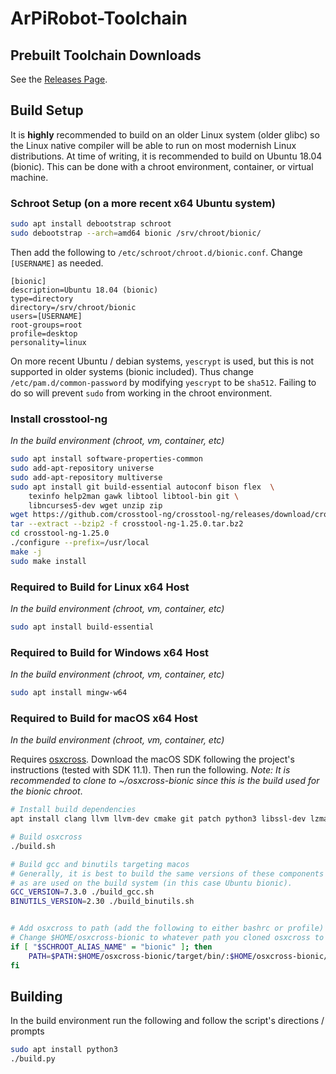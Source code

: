# ArPiRobot-Toolchain


## Prebuilt Toolchain Downloads

See the [Releases Page](https://github.com/ArPiRobot/ArPiRobot-Toolchain/releases). 


## Build Setup

It is **highly** recommended to build on an older Linux system (older glibc) so the Linux native compiler will be able to run on most modernish Linux distributions. At time of writing, it is recommended to build on Ubuntu 18.04 (bionic). This can be done with a chroot environment, container, or virtual machine.

### Schroot Setup (on a more recent x64 Ubuntu system)

```sh
sudo apt install debootstrap schroot
sudo debootstrap --arch=amd64 bionic /srv/chroot/bionic/
```

Then add the following to `/etc/schroot/chroot.d/bionic.conf`. Change `[USERNAME]` as needed.

```
[bionic]
description=Ubuntu 18.04 (bionic)
type=directory
directory=/srv/chroot/bionic
users=[USERNAME]
root-groups=root
profile=desktop
personality=linux
```

On more recent Ubuntu / debian systems, `yescrypt` is used, but this is not supported in older systems (bionic included). Thus change `/etc/pam.d/common-password` by modifying `yescrypt` to be `sha512`. Failing to do so will prevent `sudo` from working in the chroot environment.


### Install crosstool-ng

*In the build environment (chroot, vm, container, etc)*

```sh
sudo apt install software-properties-common
sudo add-apt-repository universe
sudo add-apt-repository multiverse
sudo apt install git build-essential autoconf bison flex  \
    texinfo help2man gawk libtool libtool-bin git \
    libncurses5-dev wget unzip zip
wget https://github.com/crosstool-ng/crosstool-ng/releases/download/crosstool-ng-1.25.0/crosstool-ng-1.25.0.tar.bz2
tar --extract --bzip2 -f crosstool-ng-1.25.0.tar.bz2
cd crosstool-ng-1.25.0
./configure --prefix=/usr/local
make -j
sudo make install
```


### Required to Build for Linux x64 Host

*In the build environment (chroot, vm, container, etc)*

```sh
sudo apt install build-essential
```

### Required to Build for Windows x64 Host

*In the build environment (chroot, vm, container, etc)*

```sh
sudo apt install mingw-w64
```

### Required to Build for macOS x64 Host

*In the build environment (chroot, vm, container, etc)*

Requires [osxcross](https://github.com/tpoechtrager/osxcross). Download the macOS SDK following the project's instructions (tested with SDK 11.1). Then run the following. *Note: It is recommended to clone to ~/osxcross-bionic since this is the build used for the bionic chroot*.

```sh
# Install build dependencies
apt install clang llvm llvm-dev cmake git patch python3 libssl-dev lzma-dev libxml2-dev libgmp-dev libmpfr-dev libmpc-dev

# Build osxcross
./build.sh

# Build gcc and binutils targeting macos
# Generally, it is best to build the same versions of these components 
# as are used on the build system (in this case Ubuntu bionic).
GCC_VERSION=7.3.0 ./build_gcc.sh
BINUTILS_VERSION=2.30 ./build_binutils.sh


# Add osxcross to path (add the following to either bashrc or profile)
# Change $HOME/osxcross-bionic to whatever path you cloned osxcross to
if [ "$SCHROOT_ALIAS_NAME" = "bionic" ]; then
    PATH=$PATH:$HOME/osxcross-bionic/target/bin/:$HOME/osxcross-bionic/target/binutils/bin
fi
```


## Building

In the build environment run the following and follow the script's directions / prompts

```sh
sudo apt install python3
./build.py
```
